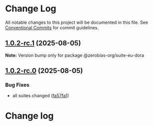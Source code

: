 # Change Log

All notable changes to this project will be documented in this file.
See [Conventional Commits](https://conventionalcommits.org) for commit guidelines.

## [1.0.2-rc.1](https://github.com/zerobias-org/suite/compare/@zerobias-org/suite-eu-dora@1.0.2-rc.0...@zerobias-org/suite-eu-dora@1.0.2-rc.1) (2025-08-05)

**Note:** Version bump only for package @zerobias-org/suite-eu-dora





## [1.0.2-rc.0](https://github.com/zerobias-org/suite/compare/@zerobias-org/suite-eu-dora@1.0.1...@zerobias-org/suite-eu-dora@1.0.2-rc.0) (2025-08-05)


### Bug Fixes

* all suites changed ([fa57fa1](https://github.com/zerobias-org/suite/commit/fa57fa1af7628003297df46b2d7740fe95bd2666))





# Change log
